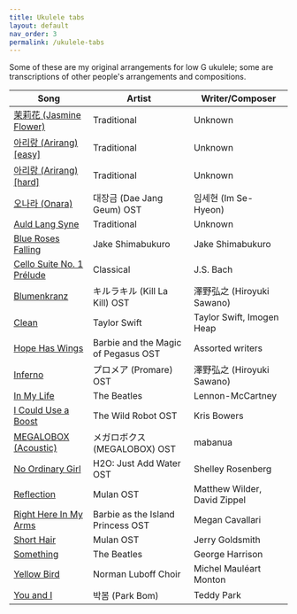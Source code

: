 ```yaml
---
title: Ukulele tabs
layout: default
nav_order: 3
permalink: /ukulele-tabs
---
```


Some of these are my original arrangements for low G ukulele; some are transcriptions of other people's arrangements and compositions.

| Song | Artist | Writer/Composer |
| ---- | ------ | --------------- |
| <a href="{{site.baseurl}}/pdf/Jasmine_Flower.pdf" target="_blank">茉莉花 (Jasmine Flower)</a> | Traditional | Unknown |
| <a href="{{site.baseurl}}/pdf/Arirang.pdf" target="_blank">아리랑 (Arirang) [easy]</a> | Traditional | Unknown |
| <a href="{{site.baseurl}}/pdf/Arirang2.pdf" target="_blank">아리랑 (Arirang) [hard]</a> <a href="https://www.youtube.com/watch?v=1Z9cIUl7qA8" target="_blank"><i class="fas fa-external-link-alt"></i></a> <a href="https://www.youtube.com/watch?v=vlDxkXOkaPo" target="_blank"><i class="fas fa-external-link-alt"></i></a> | Traditional | Unknown |
| <a href="{{site.baseurl}}/pdf/Onara.pdf" target="_blank">오나라 (Onara)</a> | 대장금 (Dae Jang Geum) OST | 임세현 (Im Se-Hyeon) |
| <a href="{{site.baseurl}}/pdf/Auld_Lang_Syne.pdf" target="_blank">Auld Lang Syne</a> <a href="https://www.instagram.com/p/Cty2Ps2rEMO/" target="_blank"><i class="fas fa-external-link-alt"></i></a> | Traditional | Unknown |
| <a href="{{site.baseurl}}/pdf/Blue_Roses_Falling.pdf" target="_blank">Blue Roses Falling</a> <a href="https://www.youtube.com/watch?v=fzvFqVZvDV8" target="_blank"><i class="fas fa-external-link-alt"></i></a> | Jake Shimabukuro | Jake Shimabukuro |
| <a href="{{site.baseurl}}/pdf/Cello_Suite_No_1_Prelude.pdf" target="_blank">Cello Suite No. 1 Prélude</a> | Classical | J.S. Bach |
| <a href="{{site.baseurl}}/pdf/Blumenkranz.pdf" target="_blank">Blumenkranz</a> | キルラキル (Kill La Kill) OST | 澤野弘之 (Hiroyuki Sawano) |
| <a href="{{site.baseurl}}/pdf/Clean.pdf" target="_blank">Clean</a> | Taylor Swift | Taylor Swift, Imogen Heap |
| <a href="{{site.baseurl}}/pdf/Hope_Has_Wings.pdf" target="_blank">Hope Has Wings</a> | Barbie and the Magic of Pegasus OST | Assorted writers |
| <a href="{{site.baseurl}}/pdf/Inferno.pdf" target="_blank">Inferno</a> | プロメア (Promare) OST | 澤野弘之 (Hiroyuki Sawano) |
| <a href="{{site.baseurl}}/pdf/In_My_Life.pdf" target="_blank">In My Life</a> <a href="https://youtu.be/0kjNS91o1E4?feature=shared&t=1724" target="_blank"><i class="fas fa-external-link-alt"></i></a> | The Beatles | Lennon-McCartney |
| <a href="{{site.baseurl}}/pdf/I_Could_Use_a_Boost.pdf" target="_blank">I Could Use a Boost</a> | The Wild Robot OST | Kris Bowers |
| <a href="{{site.baseurl}}/pdf/MEGALOBOX_(Acoustic).pdf" target="_blank">MEGALOBOX (Acoustic)</a> | メガロボクス (MEGALOBOX) OST | mabanua |
| <a href="{{site.baseurl}}/pdf/No_Ordinary_Girl.pdf" target="_blank">No Ordinary Girl</a> | H2O: Just Add Water OST | Shelley Rosenberg |
| <a href="{{site.baseurl}}/pdf/Reflection.pdf" target="_blank">Reflection</a> | Mulan OST | Matthew Wilder, David Zippel |
| <a href="{{site.baseurl}}/pdf/Right_Here_In_My_Arms.pdf" target="_blank">Right Here In My Arms</a> | Barbie as the Island Princess OST | Megan Cavallari |
| <a href="{{site.baseurl}}/pdf/Short_Hair.pdf" target="_blank">Short Hair</a> | Mulan OST | Jerry Goldsmith |
| <a href="{{site.baseurl}}/pdf/Something.pdf" target="_blank">Something</a> <a href="https://www.youtube.com/watch?v=naJlZujI2Ps" target="_blank"><i class="fas fa-external-link-alt"></i></a> | The Beatles | George Harrison |
| <a href="{{site.baseurl}}/pdf/Yellow_Bird.pdf" target="_blank">Yellow Bird</a> | Norman Luboff Choir | Michel Mauléart Monton |
| <a href="{{site.baseurl}}/pdf/You_and_I.pdf" target="_blank">You and I</a> | 박봄 (Park Bom) | Teddy Park |
